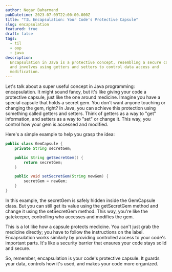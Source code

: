 ```yaml
---
author: Negar Baharmand
pubDatetime: 2023-07-09T22:00:00.000Z
title: "TIL Encapsulation: Your Code's Protective Capsule"
slug: encapsulation
featured: true
draft: false
tags:
  - til
  - oop
  - java
description:
  Encapsulation in Java is a protective concept, resembling a secure capsule,
  and involves using getters and setters to control data access and
  modification.
---
```


Let's talk about a super useful concept in Java programming: encapsulation. It might sound fancy, but it's like giving your code a protective capsule, just like the one around medicine.
Imagine you have a special capsule that holds a secret gem. You don't want anyone touching or changing the gem, right? In Java, you can achieve this protection using something called getters and setters. Think of getters as a way to "get" information, and setters as a way to "set" or change it. This way, you control how your gem is accessed and modified.

Here's a simple example to help you grasp the idea:

```java
public class GemCapsule {
    private String secretGem;

    public String getSecretGem() {
        return secretGem;
    }

    public void setSecretGem(String newGem) {
        secretGem = newGem;
    }
}

```

In this example, the secretGem is safely hidden inside the GemCapsule class. But you can still get its value using the getSecretGem method and change it using the setSecretGem method. This way, you're like the gatekeeper, controlling who accesses and modifies the gem.

This is a lot like how a capsule protects medicine. You can't just grab the medicine directly; you have to follow the instructions on the label. Encapsulation works similarly by providing controlled access to your code's important parts. It's like a security barrier that ensures your code stays solid and secure.

So, remember, encapsulation is your code's protective capsule. It guards your data, controls how it's used, and makes your code more organized.
